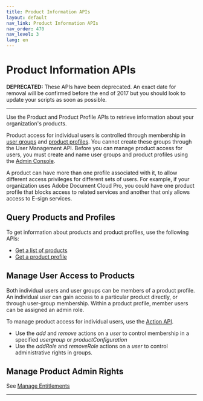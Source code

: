 ```yaml
---
title: Product Information APIs
layout: default
nav_link: Product Information APIs
nav_order: 470
nav_level: 3
lang: en
---
```

# <a name="productInfoApis" class="api-ref-title">Product Information APIs</a>

**DEPRECATED:** These APIs have been deprecated. An exact date for removal will be confirmed before the end of 2017 but you should look to update your scripts as soon as possible.

<hr class="api-ref-rule">

Use the Product and Product Profile APIs to retrieve information about your organization's products.

Product access for individual users is controlled through membership in [user groups](glossary.md#usergroup) and [product profiles](glossary.md#productProfile). You cannot create these groups through the User Management API. Before you can manage product access for users, you must create and name user groups and product profiles using the [Admin Console](glossary.md#adminconsole).

A product can have more than one profile associated with it, to allow different access privileges for different sets of users. For example, if your organization uses Adobe Document Cloud Pro, you could have one product profile that blocks access to related services and another that only allows access to E-sign services.

## Query Products and Profiles
To get information about products and product profiles, use the following APIs:
* [Get a list of products](product.md)
* [Get a product profile](group.md)

## Manage User Access to Products
Both individual users and user groups can be members of a product profile. An individual user can gain access to a particular product directly, or through user-group membership. Within a product profile, member users can be assigned an admin role.

To manage product access for individual users, use the [Action API](ActionsRef.md).
* Use the _add_ and _remove_ actions on a _user_ to control membership in a specified _usergroup_ or _productConfiguration_ 
* Use the _addRole_ and _removeRole_ actions on a _user_ to control administrative rights in groups.
 
## Manage Product Admin Rights
See [Manage Entitlements](../RefOverview.md#provision)

<hr class="api-ref-rule">
